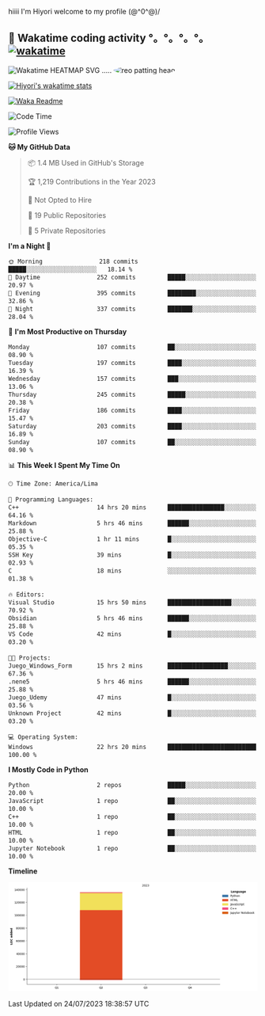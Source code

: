 hiiii I'm Hiyori welcome to my profile \(@^0^@)/

## 🦄 Wakatime coding activity °。°。°。°。[![wakatime](https://wakatime.com/badge/user/49dba2c5-26e1-43a7-9d07-e0f8613d1227.svg)](https://wakatime.com/@49dba2c5-26e1-43a7-9d07-e0f8613d1227) 
<img src="https://wakatime.com/share/@hiyori/ef87015d-57e0-4afb-bb56-1a99a24ea312.svg" width="600" alt="Wakatime HEATMAP SVG"/> ..... <img src="https://i.postimg.cc/RFM2CQFY/reo-patting.webp" alt="reo patting head" width="200" style="border-radius: 50%;">

 [![Hiyori's wakatime stats](https://github-readme-stats.vercel.app/api/wakatime?username=hiyori&theme=buefy&range=last_year&is_including_today=true&layout=compact)](https://github.com/anuraghazra/github-readme-stats)
 

[![Waka Readme](https://github.com/hiyorijl/hiyorijl/actions/workflows/Waka%20Readme.yml/badge.svg)](https://github.com/hiyorijl/hiyorijl/actions/workflows/Waka%20Readme.yml)

<!--START_SECTION:waka-->
![Code Time](http://img.shields.io/badge/Code%20Time-220%20hrs%202%20mins-blue)

![Profile Views](http://img.shields.io/badge/Profile%20Views-0-blue)

**🐱 My GitHub Data** 

> 📦 1.4 MB Used in GitHub's Storage 
 > 
> 🏆 1,219 Contributions in the Year 2023
 > 
> 🚫 Not Opted to Hire
 > 
> 📜 19 Public Repositories 
 > 
> 🔑 5 Private Repositories 
 > 
**I'm a Night 🦉** 

```text
🌞 Morning                218 commits         █████░░░░░░░░░░░░░░░░░░░░   18.14 % 
🌆 Daytime                252 commits         █████░░░░░░░░░░░░░░░░░░░░   20.97 % 
🌃 Evening                395 commits         ████████░░░░░░░░░░░░░░░░░   32.86 % 
🌙 Night                  337 commits         ███████░░░░░░░░░░░░░░░░░░   28.04 % 
```
📅 **I'm Most Productive on Thursday** 

```text
Monday                   107 commits         ██░░░░░░░░░░░░░░░░░░░░░░░   08.90 % 
Tuesday                  197 commits         ████░░░░░░░░░░░░░░░░░░░░░   16.39 % 
Wednesday                157 commits         ███░░░░░░░░░░░░░░░░░░░░░░   13.06 % 
Thursday                 245 commits         █████░░░░░░░░░░░░░░░░░░░░   20.38 % 
Friday                   186 commits         ████░░░░░░░░░░░░░░░░░░░░░   15.47 % 
Saturday                 203 commits         ████░░░░░░░░░░░░░░░░░░░░░   16.89 % 
Sunday                   107 commits         ██░░░░░░░░░░░░░░░░░░░░░░░   08.90 % 
```


📊 **This Week I Spent My Time On** 

```text
🕑︎ Time Zone: America/Lima

💬 Programming Languages: 
C++                      14 hrs 20 mins      ████████████████░░░░░░░░░   64.16 % 
Markdown                 5 hrs 46 mins       ██████░░░░░░░░░░░░░░░░░░░   25.88 % 
Objective-C              1 hr 11 mins        █░░░░░░░░░░░░░░░░░░░░░░░░   05.35 % 
SSH Key                  39 mins             █░░░░░░░░░░░░░░░░░░░░░░░░   02.93 % 
C                        18 mins             ░░░░░░░░░░░░░░░░░░░░░░░░░   01.38 % 

🔥 Editors: 
Visual Studio            15 hrs 50 mins      ██████████████████░░░░░░░   70.92 % 
Obsidian                 5 hrs 46 mins       ██████░░░░░░░░░░░░░░░░░░░   25.88 % 
VS Code                  42 mins             █░░░░░░░░░░░░░░░░░░░░░░░░   03.20 % 

🐱‍💻 Projects: 
Juego_Windows_Form       15 hrs 2 mins       █████████████████░░░░░░░░   67.36 % 
.nene5                   5 hrs 46 mins       ██████░░░░░░░░░░░░░░░░░░░   25.88 % 
Juego_Udemy              47 mins             █░░░░░░░░░░░░░░░░░░░░░░░░   03.56 % 
Unknown Project          42 mins             █░░░░░░░░░░░░░░░░░░░░░░░░   03.20 % 

💻 Operating System: 
Windows                  22 hrs 20 mins      █████████████████████████   100.00 % 
```

**I Mostly Code in Python** 

```text
Python                   2 repos             █████░░░░░░░░░░░░░░░░░░░░   20.00 % 
JavaScript               1 repo              ██░░░░░░░░░░░░░░░░░░░░░░░   10.00 % 
C++                      1 repo              ██░░░░░░░░░░░░░░░░░░░░░░░   10.00 % 
HTML                     1 repo              ██░░░░░░░░░░░░░░░░░░░░░░░   10.00 % 
Jupyter Notebook         1 repo              ██░░░░░░░░░░░░░░░░░░░░░░░   10.00 % 
```



**Timeline**

![Lines of Code chart](https://raw.githubusercontent.com/hiyorijl/hiyorijl/main/assets/bar_graph.png)


 Last Updated on 24/07/2023 18:38:57 UTC
<!--END_SECTION:waka-->
